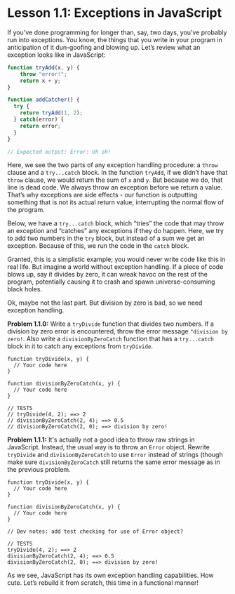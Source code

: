 # Lesson 1.1: Exceptions in JavaScript

If you’ve done programming for longer than, say, two days, you’ve probably run into exceptions. You know, the things that you write in your program in anticipation of it dun-goofing and blowing up. Let’s review what an exception looks like in JavaScript:

```javascript
function tryAdd(x, y) {
    throw "error!";
    return x + y;
}

function addCatcher() {
  try {
    return tryAdd(1, 2);
  } catch(error) {
    return error;
  }
}

// Expected output: Error: Uh oh!
```

Here, we see the two parts of any exception handling procedure: a `throw` clause and a `try...catch` block. In the function `tryAdd`, if we didn’t have that `throw` clause, we would return the sum of `x` and `y`. But because we do, that line is dead code. We always throw an exception before we return a value. That’s why exceptions are side effects - our function is outputting something that is not its actual return value, interrupting the normal flow of the program.

Below, we have a `try...catch` block, which “tries” the code that may throw an exception and “catches” any exceptions if they do happen. Here, we try to add two numbers in the `try` block, but instead of a sum we get an exception. Because of this, we run the code in the `catch` block.

Granted, this is a simplistic example; you would never write code like this in real life. But imagine a world without exception handling. If a piece of code blows up, say it divides by zero, it can wreak havoc on the rest of the program, potentially causing it to crash and spawn universe-consuming black holes.

Ok, maybe not the last part. But division by zero is bad, so we need exception handling.

**Problem 1.1.0:** Write a `tryDivide` function that divides two numbers. If a division by zero error is encountered, throw the error message `"division by zero!`. Also write a `divisionByZeroCatch` function that has a `try...catch` block in it to catch any exceptions from `tryDivide`.

```problem
function tryDivide(x, y) {
  // Your code here
}

function divisionByZeroCatch(x, y) {
  // Your code here
}

// TESTS
// tryDivide(4, 2); ==> 2
// divisionByZeroCatch(2, 4); ==> 0.5
// divisionByZeroCatch(2, 0); ==> division by zero!
```

**Problem 1.1.1:** It's actually not a good idea to throw raw strings in JavaScript. Instead, the usual way is to throw an `Error` object. Rewrite `tryDivide` and `divisionByZeroCatch` to use `Error` instead of strings (though make sure `divisionByZeroCatch` still returns the same error message as in the previous problem.

```problem
function tryDivide(x, y) {
  // Your code here
}

function divisionByZeroCatch(x, y) {
  // Your code here
}

// Dev notes: add test checking for use of Error object?

// TESTS
tryDivide(4, 2); ==> 2
divisionByZeroCatch(2, 4); ==> 0.5
divisionByZeroCatch(2, 0); ==> division by zero!
```

As we see, JavaScript has its own exception handling capabilities. How cute. Let’s rebuild it from scratch, this time in a functional manner!
